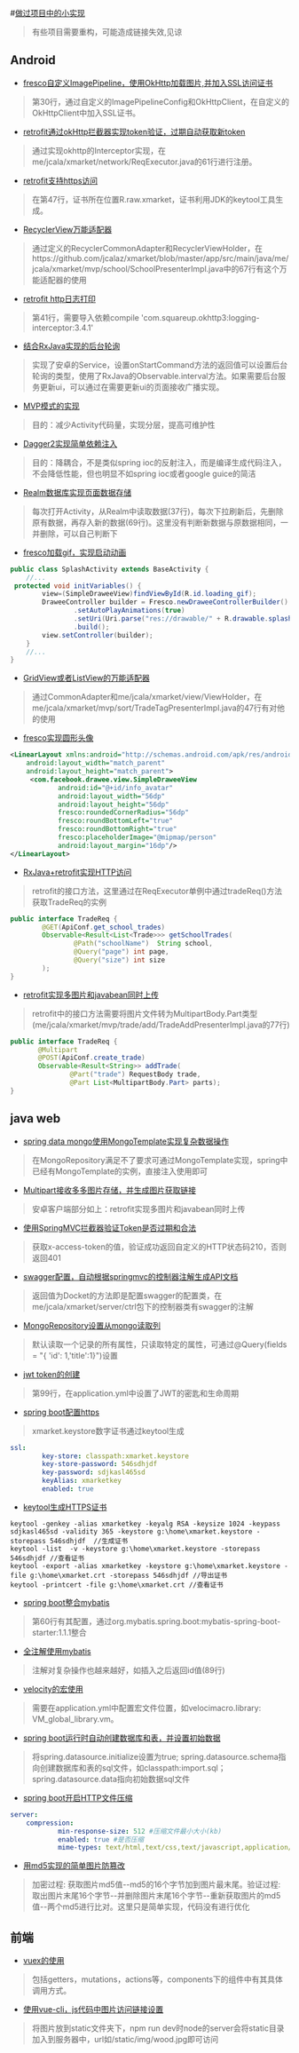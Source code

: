 #[做过项目中的小实现](做过项目中的小实现)

> 有些项目需要重构，可能造成链接失效,见谅


## Android
- [fresco自定义ImagePipeline，使用OkHttp加载图片,并加入SSL访问证书](https://github.com/jcalaz/xmarket/blob/master/app/src/main/java/me/jcala/xmarket/app/App.java)

> 第30行，通过自定义的ImagePipelineConfig和OkHttpClient，在自定义的OkHttpClient中加入SSL证书。

- [retrofit通过okHttp拦截器实现token验证，过期自动获取新token](https://github.com/jcalaz/xmarket/blob/master/app/src/main/java/me/jcala/xmarket/network/TokenInterceptor.java)

> 通过实现okhttp的Interceptor实现，在me/jcala/xmarket/network/ReqExecutor.java的61行进行注册。

- [retrofit支持https访问](https://github.com/jcalaz/xmarket/blob/master/app/src/main/java/me/jcala/xmarket/network/ReqExecutor.java)

> 在第47行，证书所在位置R.raw.xmarket，证书利用JDK的keytool工具生成。

- [RecyclerView万能适配器](https://github.com/jcalaz/xmarket/blob/master/app/src/main/java/me/jcala/xmarket/view/RecyclerCommonAdapter.java)

> 通过定义的RecyclerCommonAdapter和RecyclerViewHolder，在https://github.com/jcalaz/xmarket/blob/master/app/src/main/java/me/jcala/xmarket/mvp/school/SchoolPresenterImpl.java中的67行有这个万能适配器的使用

- [retrofit http日志打印](https://github.com/jcalaz/xmarket/blob/master/app/src/main/java/me/jcala/xmarket/network/ReqExecutor.java)

> 第41行，需要导入依赖compile 'com.squareup.okhttp3:logging-interceptor:3.4.1'

- [结合RxJava实现的后台轮询](https://github.com/jcalaz/xmarket/blob/master/app/src/main/java/me/jcala/xmarket/mvp/message/MessageService.java)

> 实现了安卓的Service，设置onStartCommand方法的返回值可以设置后台轮询的类型，使用了RxJava的Observable.interval方法。如果需要后台服务更新ui，可以通过在需要更新ui的页面接收广播实现。

- [MVP模式的实现](https://github.com/jcalaz/xmarket/tree/master/app/src/main/java/me/jcala/xmarket/mvp/school)

> 目的：减少Activity代码量，实现分层，提高可维护性

- [Dagger2实现简单依赖注入](https://github.com/jcalaz/xmarket/tree/master/app/src/main/java/me/jcala/xmarket/di)

> 目的：降耦合，不是类似spring ioc的反射注入，而是编译生成代码注入，不会降低性能，但也明显不如spring ioc或者google guice的简洁

- [Realm数据库实现页面数据存储](https://github.com/jcalaz/xmarket/blob/master/app/src/main/java/me/jcala/xmarket/mvp/sort/TradeTagPresenterImpl.java)

> 每次打开Activity，从Realm中读取数据(37行)，每次下拉刷新后，先删除原有数据，再存入新的数据(69行)。这里没有判断新数据与原数据相同，一并删除，可以自己判断下

- [fresco加载gif，实现启动动画](https://github.com/jcalaz/xmarket/blob/master/app/src/main/java/me/jcala/xmarket/mvp/splash/SplashActivity.java)

```java
public class SplashActivity extends BaseActivity {
    //...
 protected void initVariables() {
        view=(SimpleDraweeView)findViewById(R.id.loading_gif);
        DraweeController builder = Fresco.newDraweeControllerBuilder()
                .setAutoPlayAnimations(true)
                .setUri(Uri.parse("res://drawable/" + R.drawable.splash_loading))//设置uri
                .build();
        view.setController(builder);
    }
    //...
}
```

- [GridView或者ListView的万能适配器](https://github.com/jcalaz/xmarket/blob/master/app/src/main/java/me/jcala/xmarket/view/CommonAdapter.java)

> 通过CommonAdapter和me/jcala/xmarket/view/ViewHolder，在me/jcala/xmarket/mvp/sort/TradeTagPresenterImpl.java的47行有对他的使用

- [fresco实现圆形头像](https://github.com/jcalaz/xmarket/blob/master/app/src/main/res/layout/main_slide.xml)

```xml
<LinearLayout xmlns:android="http://schemas.android.com/apk/res/android"
    android:layout_width="match_parent"
    android:layout_height="match_parent">
     <com.facebook.drawee.view.SimpleDraweeView
            android:id="@+id/info_avatar"
            android:layout_width="56dp"
            android:layout_height="56dp"
            fresco:roundedCornerRadius="56dp"
            fresco:roundBottomLeft="true"
            fresco:roundBottomRight="true"
            fresco:placeholderImage="@mipmap/person"
            android:layout_margin="16dp"/>
</LinearLayout>
```
- [RxJava+retrofit实现HTTP访问](https://github.com/jcalaz/xmarket/blob/master/app/src/main/java/me/jcala/xmarket/mvp/school/SchoolModelImpl.java)

> retrofit的接口方法，这里通过在ReqExecutor单例中通过tradeReq()方法获取TradeReq的实例
```java
public interface TradeReq {
        @GET(ApiConf.get_school_trades)
        Observable<Result<List<Trade>>> getSchoolTrades(
                @Path("schoolName")  String school,
                @Query("page") int page,
                @Query("size") int size
        );
}
```

- [retrofit实现多图片和javabean同时上传](https://github.com/jcalaz/xmarket/blob/master/app/src/main/java/me/jcala/xmarket/mvp/trade/add/TradeAddModelImpl.java)

> retrofit中的接口方法需要将图片文件转为MultipartBody.Part类型(me/jcala/xmarket/mvp/trade/add/TradeAddPresenterImpl.java的77行)
```java
public interface TradeReq {
       @Multipart
       @POST(ApiConf.create_trade)
       Observable<Result<String>> addTrade(
               @Part("trade") RequestBody trade,
               @Part List<MultipartBody.Part> parts);
}
```

## java web
- [spring data mongo使用MongoTemplate实现复杂数据操作](https://github.com/jcalaz/xmarket-server/blob/master/src/main/java/me/jcala/xmarket/server/repository/CustomRepositoryImpl.java)

> 在MongoRepository满足不了要求可通过MongoTemplate实现，spring中已经有MongoTemplate的实例，直接注入使用即可 

- [Multipart接收多多图片存储，并生成图片获取链接](https://github.com/jcalaz/xmarket-server/blob/master/src/main/java/me/jcala/xmarket/server/utils/FileTool.java)

> 安卓客户端部分如上：retrofit实现多图片和javabean同时上传

- [使用SpringMVC拦截器验证Token是否过期和合法](https://github.com/jcalaz/xmarket-server/blob/master/src/main/java/me/jcala/xmarket/server/interceptor/TokenInterceptor.java)

> 获取x-access-token的值，验证成功返回自定义的HTTP状态码210，否则返回401

- [swagger配置，自动根据springmvc的控制器注解生成API文档](https://github.com/jcalaz/xmarket-server/blob/master/src/main/java/me/jcala/xmarket/server/conf/RestConfig.java)

> 返回值为Docket的方法即是配置swagger的配置类，在me/jcala/xmarket/server/ctrl包下的控制器类有swagger的注解

- [MongoRepository设置从mongo读取列](https://github.com/jcalaz/xmarket-server/blob/master/src/main/java/me/jcala/xmarket/server/repository/TradeRepository.java)

> 默认读取一个记录的所有属性，只读取特定的属性，可通过@Query(fields = "{ 'id': 1,'title':1}")设置

- [jwt token的创建](https://github.com/jcalaz/xmarket-server/blob/master/src/main/java/me/jcala/xmarket/server/service/UserServiceImpl.java)

> 第99行，在application.yml中设置了JWT的密匙和生命周期 

- [spring boot配置https](https://github.com/jcalaz/xmarket-server/blob/master/src/main/resources/application-dev.yml)

> xmarket.keystore数字证书通过keytool生成
```yaml
ssl:
        key-store: classpath:xmarket.keystore
        key-store-password: 546sdhjdf
        key-password: sdjkasl465sd
        keyAlias: xmarketkey
        enabled: true
```

- [keytool生成HTTPS证书]()

```
keytool -genkey -alias xmarketkey -keyalg RSA -keysize 1024 -keypass sdjkasl465sd -validity 365 -keystore g:\home\xmarket.keystore -storepass 546sdhjdf  //生成证书
keytool -list  -v -keystore g:\home\xmarket.keystore -storepass 546sdhjdf //查看证书
keytool -export -alias xmarketkey -keystore g:\home\xmarket.keystore -file g:\home\xmarket.crt -storepass 546sdhjdf //导出证书
keytool -printcert -file g:\home\xmarket.crt //查看证书
```

- [spring boot整合mybatis](https://github.com/jcalaz/jcalaBlog/blob/master/src/main/resources/application-dev.yml)

> 第60行有其配置，通过org.mybatis.spring.boot:mybatis-spring-boot-starter:1.1.1整合

- [全注解使用mybatis](https://github.com/jcalaz/jcalaBlog/blob/master/src/main/java/me/jcala/blog/mapping/BlogMapper.java)

> 注解对复杂操作也越来越好，如插入之后返回id值(89行)

- [velocity的宏使用](https://github.com/jcalaz/jcalaBlog/blob/master/src/main/resources/templates/VM_global_library.vm)

> 需要在application.yml中配置宏文件位置，如velocimacro.library: VM_global_library.vm。

- [spring boot运行时自动创建数据库和表，并设置初始数据](https://github.com/jcalaz/jcalaBlog/blob/master/src/main/resources/application-dev.yml)

> 将spring.datasource.initialize设置为true; spring.datasource.schema指向创建数据库和表的sql文件，如classpath:import.sql；spring.datasource.data指向初始数据sql文件

- [spring boot开启HTTP文件压缩](https://github.com/jcalaz/jcalaBlog/blob/master/src/main/resources/application-dev.yml)

```yaml
server:
    compression:
            min-response-size: 512 #压缩文件最小大小(kb)
            enabled: true #是否压缩
            mime-types: text/html,text/css,text/javascript,application/javascript,image/gif,image/png,image/jpg #要压缩的文件格式
```

- [用md5实现的简单图片防篡改](https://github.com/jcalaz/tip/blob/master/src/main/java/me/jcala/tip/img/PreventImgTamper.java)

> 加密过程: 获取图片md5值--md5的16个字节加到图片最末尾。验证过程: 取出图片末尾16个字节--并删除图片末尾16个字节--重新获取图片的md5值--两个md5进行比对。这里只是简单实现，代码没有进行优化

## 前端

- [vuex的使用](https://github.com/jcalaz/jchat/tree/master/ui/src/vuex)

> 包括getters，mutations，actions等，components下的组件中有其具体调用方式。

- [使用vue-cli，js代码中图片访问链接设置](https://github.com/jcalaz/jchat/tree/master/ui/static)

> 将图片放到static文件夹下，npm run dev时node的server会将static目录加入到服务器中，url如/static/img/wood.jpg即可访问

